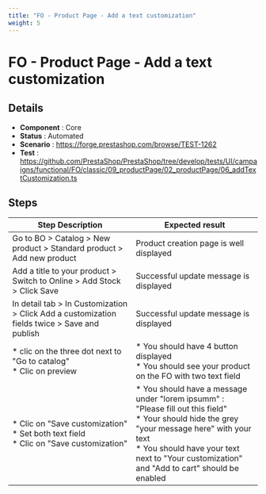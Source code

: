 ```yaml
---
title: "FO - Product Page - Add a text customization"
weight: 5
---
```


# FO - Product Page - Add a text customization
## Details
* **Component** : Core
* **Status** : Automated
* **Scenario** : https://forge.prestashop.com/browse/TEST-1262
* **Test** : https://github.com/PrestaShop/PrestaShop/tree/develop/tests/UI/campaigns/functional/FO/classic/09_productPage/02_productPage/06_addTextCustomization.ts

## Steps
| Step Description | Expected result |
| ----- | ----- |
| Go to BO > Catalog > New product > Standard product > Add new product | Product creation page is well displayed |
| Add a title to your product > Switch to Online > Add Stock > Click Save | Successful update message is displayed |
| In detail tab > In Customization > Click Add a customization fields twice > Save and publish | Successful update message is displayed |
| * clic on the three dot next to "Go to catalog" <br> * Clic on preview | * You should have 4 button displayed<br> * You should see your product on the FO with two text field |
| * Clic on "Save customization"<br> * Set both text field <br> * Clic on "Save customization" | * You should have a message under "lorem ipsumm" : "Please fill out this field"<br> * Your should hide the grey "your message here" with your text <br> * You should have your text next to "Your customization" and "Add to cart" should be enabled |
